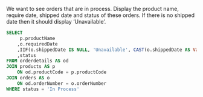 We want to see orders that are in process. Display the product name, require date, shipped date and status of these orders. If there is no shipped date then it should display ‘Unavailable’.
```sql
SELECT
     p.productName
    ,o.requiredDate
    ,IIF(o.shippedDate IS NULL, 'Unavailable', CAST(o.shippedDate AS Varchar(10))) AS 'shippeddate'
    ,status
FROM orderdetails AS od
JOIN products AS p
    ON od.productCode = p.productCode
JOIN orders AS o
    ON od.orderNumber = o.orderNumber
WHERE status = 'In Process'
```
